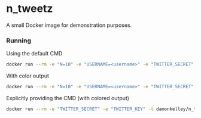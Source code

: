 # n_tweetz
A small Docker image for demonstration purposes.

### Running

Using the default CMD
```sh
docker run --rm -e "N=10" -e "USERNAME=<username>" -e "TWITTER_SECRET" -e "TWITTER_KEY"  damonkelley/n_tweetz
```

With color output
```sh
docker run --rm -e "N=10" -e "USERNAME=<username>" -e "TWITTER_SECRET" -e "TWITTER_KEY" -t  damonkelley/n_tweetz
```

Explicitly providing the CMD (with colored output)
```sh
docker run --rm -e "TWITTER_SECRET" -e "TWITTER_KEY" -t damonkelley/n_tweetz python n_tweetz.py <args>
```
